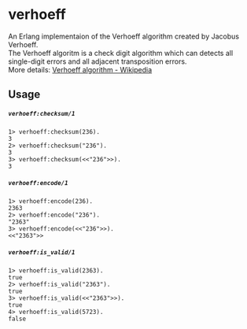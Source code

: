 verhoeff
=====

An Erlang implementaion of the Verhoeff algorithm created by Jacobus Verhoeff.  
The Verhoeff algoritm is a check digit algorithm which can detects all single-digit errors and all adjacent transposition errors.  
More details: [Verhoeff algorithm - Wikipedia](https://en.wikipedia.org/wiki/Verhoeff_algorithm)

## Usage

##### `verhoeff:checksum/1`

```
1> verhoeff:checksum(236).
3
2> verhoeff:checksum("236").
3
3> verhoeff:checksum(<<"236">>).
3
```

##### `verhoeff:encode/1`

```
1> verhoeff:encode(236).
2363
2> verhoeff:encode("236").
"2363"
3> verhoeff:encode(<<"236">>).
<<"2363">>
```

##### `verhoeff:is_valid/1`

```
1> verhoeff:is_valid(2363).
true
2> verhoeff:is_valid("2363").
true
3> verhoeff:is_valid(<<"2363">>).
true
4> verhoeff:is_valid(5723).
false
```
